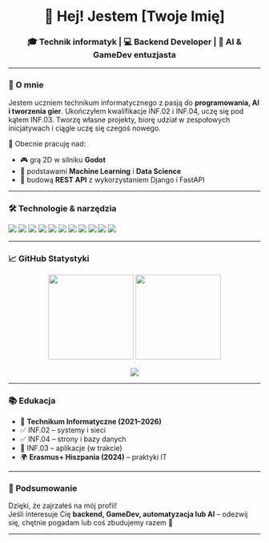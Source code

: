 <h1 align="center">👋 Hej! Jestem [Twoje Imię]</h1>
<h3 align="center">🎓 Technik informatyk | 💻 Backend Developer | 🤖 AI & GameDev entuzjasta</h3>

---

### 🧠 O mnie

Jestem uczniem technikum informatycznego z pasją do **programowania, AI i tworzenia gier**. Ukończyłem kwalifikacje INF.02 i INF.04, uczę się pod kątem INF.03. Tworzę własne projekty, biorę udział w zespołowych inicjatywach i ciągle uczę się czegoś nowego.  

🔭 Obecnie pracuję nad:  
- 🎮 grą 2D w silniku **Godot**  
- 🧠 podstawami **Machine Learning** i **Data Science**  
- 🔌 budową **REST API** z wykorzystaniem Django i FastAPI  

---

### 🛠️ Technologie & narzędzia

<p align="left">
  <img src="https://img.shields.io/badge/Python-3776AB?style=for-the-badge&logo=python&logoColor=white"/>
  <img src="https://img.shields.io/badge/Go-00ADD8?style=for-the-badge&logo=go&logoColor=white"/>
  <img src="https://img.shields.io/badge/Java-ED8B00?style=for-the-badge&logo=java&logoColor=white"/>
  <img src="https://img.shields.io/badge/GDScript-478CBF?style=for-the-badge&logo=godot-engine&logoColor=white"/>
  <img src="https://img.shields.io/badge/React-61DAFB?style=for-the-badge&logo=react&logoColor=black"/>
  <img src="https://img.shields.io/badge/TypeScript-3178C6?style=for-the-badge&logo=typescript&logoColor=white"/>
  <img src="https://img.shields.io/badge/Django-092E20?style=for-the-badge&logo=django&logoColor=white"/>
  <img src="https://img.shields.io/badge/FastAPI-009688?style=for-the-badge&logo=fastapi&logoColor=white"/>
  <img src="https://img.shields.io/badge/MySQL-4479A1?style=for-the-badge&logo=mysql&logoColor=white"/>
  <img src="https://img.shields.io/badge/Git-F05032?style=for-the-badge&logo=git&logoColor=white"/>
  <img src="https://img.shields.io/badge/Docker-2496ED?style=for-the-badge&logo=docker&logoColor=white"/>
</p>

---

### 📈 GitHub Statystyki

<p align="center">
  <img src="https://github-readme-stats.vercel.app/api?username=WrAp9012&show_icons=true&theme=tokyonight" height="170"/>
  <img src="https://github-readme-stats.vercel.app/api/top-langs/?username=WrAp9012&layout=compact&theme=tokyonight" height="170"/>
</p>

<p align="center">
  <img src="https://github-readme-streak-stats.herokuapp.com?user=WrAp9012&theme=tokyonight&date_format=M%20j%5B%2C%20Y%5D"/>
</p>


---

### 📚 Edukacja

- 🏫 **Technikum Informatyczne (2021–2026)**  
- ✅ INF.02 – systemy i sieci  
- ✅ INF.04 – strony i bazy danych  
- 🔄 INF.03 – aplikacje (w trakcie)  
- 🌍 **Erasmus+ Hiszpania (2024)** – praktyki IT

---


### 💬 Podsumowanie

Dzięki, że zajrzałeś na mój profil!  
Jeśli interesuje Cię **backend, GameDev, automatyzacja lub AI** – odezwij się, chętnie pogadam lub coś zbudujemy razem 🚀

---

